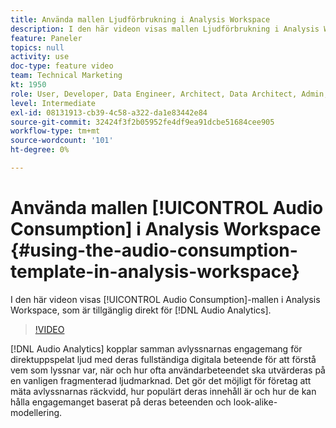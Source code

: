 ```yaml
---
title: Använda mallen Ljudförbrukning i Analysis Workspace
description: I den här videon visas mallen Ljudförbrukning i Analysis Workspace, som är tillgänglig direkt för ljudanalys.
feature: Paneler
topics: null
activity: use
doc-type: feature video
team: Technical Marketing
kt: 1950
role: User, Developer, Data Engineer, Architect, Data Architect, Admin, Leader
level: Intermediate
exl-id: 08131913-cb39-4c58-a322-da1e83442e84
source-git-commit: 32424f3f2b05952fe4df9ea91dcbe51684cee905
workflow-type: tm+mt
source-wordcount: '101'
ht-degree: 0%

---
```


# Använda mallen [!UICONTROL Audio Consumption] i Analysis Workspace {#using-the-audio-consumption-template-in-analysis-workspace}

I den här videon visas [!UICONTROL Audio Consumption]-mallen i Analysis Workspace, som är tillgänglig direkt för [!DNL Audio Analytics].

>[!VIDEO](https://video.tv.adobe.com/v/23901/?quality=12)

[!DNL Audio Analytics] kopplar samman avlyssnarnas engagemang för direktuppspelat ljud med deras fullständiga digitala beteende för att förstå vem som lyssnar var, när och hur ofta användarbeteendet ska utvärderas på en vanligen fragmenterad ljudmarknad. Det gör det möjligt för företag att mäta avlyssnarnas räckvidd, hur populärt deras innehåll är och hur de kan hålla engagemanget baserat på deras beteenden och look-alike-modellering.
